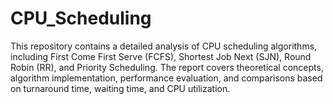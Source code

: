 # CPU_Scheduling
This repository contains a detailed analysis of CPU scheduling algorithms, including First Come First Serve (FCFS), Shortest Job Next (SJN), Round Robin (RR), and Priority Scheduling. 
The report covers theoretical concepts, algorithm implementation, performance evaluation, and comparisons based on
turnaround time, waiting time, and CPU utilization.
